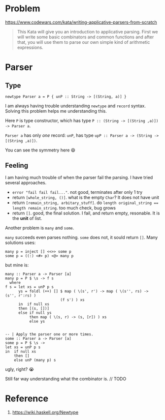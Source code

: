 # Problem

https://www.codewars.com/kata/writing-applicative-parsers-from-scratch

> This Kata will give you an introduction to applicative parsing. First we will
> write some basic combinators and common functions and after that, you will use
> them to parse our own simple kind of arithmetic expressions.

# Parser

## Type

    newtype Parser a = P { unP :: String -> [(String, a)] }

I am always having trouble understanding `newtype` and `record` syntax. Solving
this problem helps me understanding this.

Here `P` is type constructor, which has type `P :: (String -> [(String ,a)]) ->
Parser a`.

`Parser a` has only _one_ record: `unP`, has type `upP :: Parser a -> (String -> [(String
,a)])`.

You can see the symmetry here :smile:

## Feeling

I am having much trouble of when the parser fail the parsing. I have tried several
approaches.

- `error "fail fail fail..."`. not good, terminates after only 1 try
- return `[whole_string, ()]`. what is the empty `Char`? It does not have unit
- return `[remain_string, arbitary_stuff]`. do `length original_string == length
  remain_string`. too much check, bug grows
- return `[]`. good, the final solution. I fail, and return empty, resonable. It
  is the **unit** of list.

Another problem is `many` and `some`.

`many` succeeds even parses nothing. `some` does not, it sould return `[]`. Many
solutions uses:

    many p = inject [] <<>> some p
    some p = ((:) <#> p) <@> many p

but mine is:

    many :: Parser a -> Parser [a]
    many p = P $ \s -> f s
      where
    f s = let xs = unP p s
          ys = foldl (++) [] $ map ( \(s', r') -> map ( \(s'', rs) -> (s'', r':rs) )
                             (f s') ) xs
          in  if null xs
          then [(s, [])]
          else if null ys
               then map ( \(s, r) -> (s, [r]) ) xs
               else ys


    -- | Apply the parser one or more times.
    some :: Parser a -> Parser [a]
    some p = P $ \s ->
    let xs = unP p s
    in  if null xs
        then []
        else unP (many p) s

ugly, right? :sob:

Still far way understanding what the combinator is. // TODO

# Reference

1. https://wiki.haskell.org/Newtype

